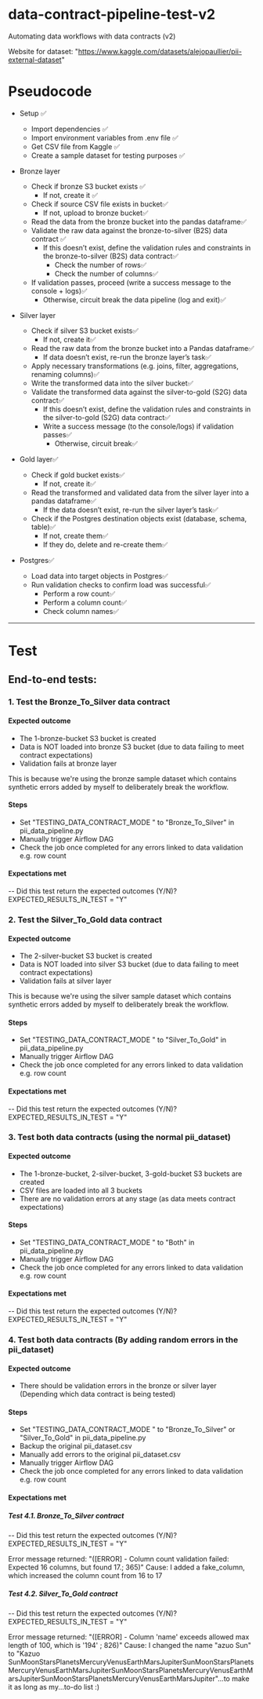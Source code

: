 # data-contract-pipeline-test-v2
Automating data workflows with data contracts (v2)




Website for dataset: "https://www.kaggle.com/datasets/alejopaullier/pii-external-dataset"




# Pseudocode

- Setup ✅ 
    - Import dependencies ✅ 
    - Import environment variables from .env file ✅
    - Get CSV file from Kaggle ✅ 
    - Create a sample dataset for testing purposes ✅ 


- Bronze layer
    - Check if bronze S3 bucket exists ✅
        - If not, create it ✅ 
    - Check if source CSV file exists in bucket✅
        - If not, upload to bronze bucket✅
    - Read the data from the bronze bucket into the pandas dataframe✅
    - Validate the raw data against the bronze-to-silver (B2S) data contract ✅ 
        - If this doesn’t exist, define the validation rules and constraints in the bronze-to-silver (B2S) data contract✅
            - Check the number of rows✅
            - Check the number of columns✅
    - If validation passes, proceed (write a success message to the console + logs)✅
        - Otherwise, circuit break the data pipeline (log and exit)✅

- Silver layer
    - Check if silver S3 bucket exists✅
        - If not, create it✅
    - Read the raw data from the bronze bucket into a Pandas dataframe✅
        - If data doesn’t exist, re-run the bronze layer’s task✅
    - Apply necessary transformations (e.g. joins, filter, aggregations, renaming columns)✅
    - Write the transformed data into the silver bucket✅
    - Validate the transformed data against the silver-to-gold (S2G) data contract✅
        - If this doesn’t exist, define the validation rules and constraints in the silver-to-gold (S2G) data contract✅
        - Write a success message (to the console/logs) if validation passes✅
            - Otherwise, circuit break✅

- Gold layer✅
    - Check if gold bucket exists✅
        - If not, create it✅
    - Read the transformed and validated data from the silver layer into a pandas dataframe✅
        - If the data doesn’t exist, re-run the silver layer’s task✅
    - Check if the Postgres destination objects exist (database, schema, table)✅
        - If not, create them✅
        - If they do, delete and re-create them✅

- Postgres✅
    - Load data into target objects in Postgres✅
    - Run validation checks to confirm load was successful✅
        - Perform a row count✅
        - Perform a column count✅
        - Check column names✅

----

# Test

## End-to-end tests:


### 1. Test the Bronze_To_Silver data contract 


#### Expected outcome

- The 1-bronze-bucket S3 bucket is created 
- Data is NOT loaded into bronze S3 bucket (due to data failing to meet contract expectations)
- Validation fails at bronze layer

This is because we're using the bronze sample dataset which contains synthetic errors added by myself to deliberately break the workflow. 


#### Steps

- Set "TESTING_DATA_CONTRACT_MODE " to "Bronze_To_Silver" in pii_data_pipeline.py
- Manually trigger Airflow DAG
- Check the job once completed for any errors linked to data validation e.g. row count


#### Expectations met

-- Did this test return the expected outcomes (Y/N)?
EXPECTED_RESULTS_IN_TEST = "Y"


### 2. Test the Silver_To_Gold data contract

#### Expected outcome

- The 2-silver-bucket S3 bucket is created 
- Data is NOT loaded into silver S3 bucket (due to data failing to meet contract expectations)
- Validation fails at silver layer

This is because we're using the silver sample dataset which contains synthetic errors added by myself to deliberately break the workflow. 


#### Steps

- Set "TESTING_DATA_CONTRACT_MODE " to "Silver_To_Gold" in pii_data_pipeline.py
- Manually trigger Airflow DAG
- Check the job once completed for any errors linked to data validation e.g. row count


#### Expectations met

-- Did this test return the expected outcomes (Y/N)?
EXPECTED_RESULTS_IN_TEST = "Y"

### 3. Test both data contracts (using the normal pii_dataset)

#### Expected outcome

- The 1-bronze-bucket, 2-silver-bucket, 3-gold-bucket S3 buckets are created 
- CSV files are loaded into all 3 buckets
- There are no validation errors at any stage (as data meets contract expectations)



#### Steps

- Set "TESTING_DATA_CONTRACT_MODE " to "Both" in pii_data_pipeline.py
- Manually trigger Airflow DAG
- Check the job once completed for any errors linked to data validation e.g. row count


#### Expectations met

-- Did this test return the expected outcomes (Y/N)?
EXPECTED_RESULTS_IN_TEST = "Y"

### 4. Test both data contracts (By adding random errors in the pii_dataset)

#### Expected outcome

- There should be validation errors in the bronze or silver layer (Depending which data contract is being tested) 


#### Steps

- Set "TESTING_DATA_CONTRACT_MODE " to "Bronze_To_Silver" or "Silver_To_Gold" in pii_data_pipeline.py
- Backup the original pii_dataset.csv
- Manually add errors to the original pii_dataset.csv
- Manually trigger Airflow DAG
- Check the job once completed for any errors linked to data validation e.g. row count



#### Expectations met



##### Test 4.1. Bronze_To_Silver contract

-- Did this test return the expected outcomes (Y/N)?
EXPECTED_RESULTS_IN_TEST = "Y"

Error message returned: "([ERROR] - Column count validation failed: Expected 16 columns, but found 17.; 365)"
Cause: I added a fake_column, which increased the column count from 16 to 17


##### Test 4.2. Silver_To_Gold contract

-- Did this test return the expected outcomes (Y/N)?
EXPECTED_RESULTS_IN_TEST = "Y"

Error message returned: "([ERROR] - Column 'name' exceeds allowed max length of 100, which is '194' ; 826)"
Cause: I changed the name "azuo Sun" to "Kazuo SunMoonStarsPlanetsMercuryVenusEarthMarsJupiterSunMoonStarsPlanetsMercuryVenusEarthMarsJupiterSunMoonStarsPlanetsMercuryVenusEarthMarsJupiterSunMoonStarsPlanetsMercuryVenusEarthMarsJupiter"...to make it as long as my...to-do list :)